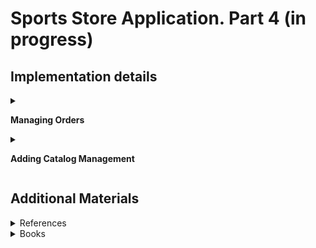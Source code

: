 # Sports Store Application. Part 4 (in progress)

## Implementation details

<details>
<summary>

**Managing Orders**
</summary>

- Go to the cloned repository of the previous step `Sport Store Application. Part 3`. 

- Switch to the `sports-store-application-4` branch and do a fast-forward merge according to changes from the `main` branch.

```
$ git checkout sports-store-application-4

$ git merge main --ff

```
- Continue your work in Visual Studio or other IDE.

- Builed project, run application and request http://localhost:5000/. Your app should be work.

- To create a simple administration tool that will let to view the orders that have been received and mark them as shipped, at first change the data model so that adminstator can record which orders have been shipped. Add a `Shipped` property in the Order.cs file (the `Models` Folder)

```
using System.ComponentModel.DataAnnotations;
using Microsoft.AspNetCore.Mvc.ModelBinding;

namespace SportsStore.Models
{
    public class Order
    {
        . . .

        [BindNever]
        public bool Shipped { get; set; }

        . . .
    }
}

```

- To update the database to reflect the addition of the `Shipped` property to the `Order` class, open a new command prompt or PowerShell window, navigate to the SportsStore project folder and run the following command: 

```
dotnet ef migrations add ShippedOrders

dotnet ef database update
```
- Add action methods in the `OrderController.cs` file in the `SportsStore/Controllers` folder - the `List` method will be use to display a list of the unshipped orders to the administrator and the `MarkShipped` method will  be receive a POST request that specifies the ID of an order, which is used to locate the corresponding Order object from the repository so that the Shipped property can be set to true and saved.
 
```
using Microsoft.AspNetCore.Mvc;
using SportsStore.Models;
using SportsStore.Models.Repository;

namespace SportsStore.Controllers
{
    public class OrderController : Controller
    {
        . . .

        public ViewResult List() => View(orderRepository.Orders.Where(o => !o.Shipped));
        
        [HttpPost]
        public IActionResult MarkShipped(int orderId)
        {
            Order order = orderRepository
                .Orders
                .FirstOrDefault(o => o.OrderId == orderId);

            if (order != null)
            {
                order.Shipped = true;
                orderRepository.SaveOrder(order);
            }

            return RedirectToAction(nameof(List));
        }

        . . .
    }
}

```
- To display the list of unshipped orders add a `List.cshtml` view file to the Views/Order folder and add the markup shown below

```
@model IQueryable<Order>

@{
    Layout = "_AdminLayout";
}

@if (Model.Any())
{
    <table class="table table-bordered table-striped">
        <tr>
            <th>Name</th>
            <th>Zip</th>
            <th colspan="2">Details</th>
            <th></th>
        </tr>
        @foreach (Order o in Model)
        {
            <tr>
                <td>@o.Name</td>
                <td>@o.Zip</td>
                <th>Product</th>
                <th>Quantity</th>
                <td>
                    <form asp-action="MarkShipped" method="post">
                        <input type="hidden" name="orderId" value="@o.OrderId" />
                        <button type="submit" class="btn btn-sm btn-danger">
                            Ship
                        </button>
                    </form>
                </td>
            </tr>
            @foreach (CartLine line in o.Lines)
            {
                <tr>
                    <td colspan="2"></td>
                    <td>@line.Product.Name</td>
                    <td>@line.Quantity</td>
                    <td></td>
                </tr>
            }
        }
    </table>
}
else
{
    <div class="text-center">No Unshipped Orders</div>
}

```
- Add a `_AdminLayout.cshtml` layout view in the Views/Shared folder with the following markup

```
<!DOCTYPE html>
<html>
<head>
    <meta name="viewport" content="width=device-width" />
    <title>SportsStore</title>
    <link href="/lib/bootstrap/css/bootstrap.min.css" rel="stylesheet" />
</head>
<body>
    <div class="bg-info text-white p-2">
        <div class="container-fluid">
            <span class="navbar-brand">SPORTS STORE Administration</span>
        </div>
    </div>
    <div class="container-fluid">
        <div class="row p-2">
            <div class="col-3">
                <div class="d-grid gap-1">
                    <a class="btn btn-outline-primary"
                       asp-action="List" asp-controller="Order">
                       Orders
                    </a>
                    <a class="btn btn-outline-primary"
                       asp-action="Products" asp-controller="Admin">
                        Products
                    </a>
                </div>
            </div>
            <div class="col-9">
                @RenderBody()
            </div>
        </div>
    </div>
</body>
</html>
```

- To see the new features, restart ASP.NET Core, request http://localhost:5000, and create an order. Once you have at least one order in the database, request http://localhost:5000/order/list, and you will see a summary of the order you created displayed in the Unshipped Orders table. Click the Ship button, and the order will be updated and removed from the Shipped Orders table, as shown below

![](Images/4.1.png)

![](Images/4.2.png)

![](Images/4.3.png)

</details>

<details>
<summary>

**Adding Catalog Management**

</summary>


- To add the features that allow a administrator to create, read, update, and delete products add new methods to the `IStoreRepository` interface

```
namespace SportsStore.Models.Repository
{
    public interface IStoreRepository
    {
        IQueryable<Product> Products { get; }

        void SaveProduct(Product p);

        void CreateProduct(Product p);

        void DeleteProduct(Product p);
    }
}

```

- Add implemention of this methods in the `EFStoreRepository` calss (the SportsStore/Models folder)

```
namespace SportsStore.Models.Repository
{
    public class EFStoreRepository : IStoreRepository
    {
        private StoreDbContext context;

        public EFStoreRepository(StoreDbContext ctx)
        {
            this.context = ctx;
        }

        public IQueryable<Product> Products => this.context.Products;

        public void CreateProduct(Product p)
        {
            context.Add(p);
            context.SaveChanges();
        }

        public void DeleteProduct(Product p)
        {
            context.Remove(p);
            context.SaveChanges();
        }

        public void SaveProduct(Product p)
        {
            context.SaveChanges();
        }
    }
}

```

- To validate the values the user provides when editing or creating Product objects, add validation attributes to the `Product` data model class

```
using System.ComponentModel.DataAnnotations;
using System.ComponentModel.DataAnnotations.Schema;

namespace SportsStore.Models
{
    public class Product
    {
        public long ProductId { get; set; }

        [Required(ErrorMessage = "Please enter a product name")]
        public string Name { get; set; } = string.Empty;

        [Required(ErrorMessage = "Please enter a description")]
        public string Description { get; set; } = string.Empty;

        [Required]
        [Range(0.01, double.MaxValue, ErrorMessage = "Please enter a positive price")]
        [Column(TypeName = "decimal(8, 2)")]
        public decimal Price { get; set; }

        [Required(ErrorMessage = "Please specify a category")]
        public string Category { get; set; } = string.Empty;
    }
}

```


- To provide the administrator a table of products with links to check and edit, replace the contents of the `Products.razor` file

        @page "/admin/products"
        @page "/admin"

        @inherits OwningComponentBase<IStoreRepository>

        <table class="table table-sm table-striped table-bordered">
            <thead>
            <tr>
                <th>ID</th><th>Name</th>
                <th>Category</th><th>Price</th><td/>
            </tr>
            </thead>
            <tbody>
            @if (ProductData?.Count() > 0)
            {
                @foreach (Product p in ProductData)
                {
                    <tr>
                        <td>@p.ProductId</td>
                        <td>@p.Name</td>
                        <td>@p.Category</td>
                        <td>@p.Price.ToString("c")</td>
                        <td>
                            <NavLink class="btn btn-info btn-sm"
                                     href="@GetDetailsUrl(p.ProductId)">
                                Details
                            </NavLink>
                            <NavLink class="btn btn-warning btn-sm"
                                     href="@GetEditUrl(p.ProductId)">
                                Edit
                            </NavLink>
                        </td>
                    </tr>
                }
            }
            else
            {
                <tr>
                    <td colspan="5" class="text-center">No Products</td>
                </tr>
            }
            </tbody>
        </table>
        <NavLink class="btn btn-primary" href="/admin/products/create">Create</NavLink>

        @code {
            public IStoreRepository Repository => Service;

            public IEnumerable<Product> ProductData { get; set; }

            protected async override Task OnInitializedAsync()
            {
                await UpdateData();
            }

            public async Task UpdateData()
            {
                ProductData = await Repository.Products.ToListAsync();
            }

            public string GetDetailsUrl(long id) => $"/admin/products/details/{id}";

            public string GetEditUrl(long id) => $"/admin/products/edit/{id}";
        }

- Restart ASP.NET Core and request http://localhost:5000/admin/products

    ![](Images/4.3.png)

- To reate the Detail Component the job of that is to display all the fields for a single `Product` object, add a Razor Component named `Details.razor` to the `Pages/Admin` folder

        @page "/admin/products/details/{id:long}"
        
        <h3 class="bg-info text-white text-center p-1">Details</h3>
        <table class="table table-sm table-bordered table-striped">
            <tbody>
            <tr>
                <th>ID</th><td>@Product.ProductId</td>
            </tr>
            <tr>
                <th>Name</th><td>@Product.Name</td>
            </tr>
            <tr>
                <th>Description</th><td>@Product.Description</td>
            </tr>
            <tr>
                <th>Category</th><td>@Product.Category</td>
            </tr>
            <tr>
                <th>Price</th><td>@Product.Price.ToString("C")</td>
            </tr>
            </tbody>
        </table>
        <NavLink class="btn btn-warning" href="@EditUrl">Edit</NavLink>
        <NavLink class="btn btn-secondary" href="/admin/products">Back</NavLink>
        
        @code {
        
            [Inject]
            public IStoreRepository Repository { get; set; }
        
            [Parameter]
            public long Id { get; set; }
        
            public Product Product { get; set; }
        
            protected override void OnParametersSet()
            {
                Product = Repository.Products.FirstOrDefault(p => p.ProductId == Id);
            }
        
            public string EditUrl => $"/admin/products/edit/{Product.ProductId}";
        }

-  Restart ASP.NET Core, request http://localhost:5000/admin/products, and click one of the `Details` buttons
  
    ![](Images/4.6.png)

- To support the operations to create and edit data, add a Razor Component named `Editor.razor` to the `Pages/Admin` folder

        @page "/admin/products/edit/{id:long}"
        @page "/admin/products/create"

        @inherits OwningComponentBase<IStoreRepository>

        <style>
            div.validation-message { color: rgb(220, 53, 69); font-weight: 500 }
        </style>

        <h3 class="bg-@ThemeColor text-white text-center p-1">@TitleText a Product</h3>
        <EditForm Model="Product" OnValidSubmit="SaveProduct">
            <DataAnnotationsValidator/>
            @if (Product.ProductId != 0)
            {
                <div class="form-group">
                    <label>ID</label>
                    <input class="form-control" disabled value="@Product.ProductId"/>
                </div>
            }
            <div class="form-group">
                <label>Name</label>
                <ValidationMessage For="@(() => Product.Name)"/>
                <InputText class="form-control" @bind-Value="Product.Name"/>
            </div>
            <div class="form-group">
                <label>Description</label>
                <ValidationMessage For="@(() => Product.Description)"/>
                <InputText class="form-control" @bind-Value="Product.Description"/>
            </div>
            <div class="form-group">
                <label>Category</label>
                <ValidationMessage For="@(() => Product.Category)"/>
                <InputText class="form-control" @bind-Value="Product.Category"/>
            </div>
            <div class="form-group">
                <label>Price</label>
                <ValidationMessage For="@(() => Product.Price)"/>
                <InputNumber class="form-control" @bind-Value="Product.Price"/>
            </div>
            <button type="submit" class="btn btn-@ThemeColor">Save</button>
            <NavLink class="btn btn-secondary" href="/admin/products">Cancel</NavLink>
        </EditForm>

        @code {
            public IStoreRepository Repository => Service;

            [Inject]
            public NavigationManager NavManager { get; set; }

            [Parameter]
            public long Id { get; set; } = 0;

            public Product Product { get; set; } = new Product();

            protected override void OnParametersSet()
            {
                if (Id != 0)
                {
                    Product = Repository.Products.FirstOrDefault(p => p.ProductId == Id);
                }
            }

            public void SaveProduct()
            {
                if (Id == 0)
                {
                    Repository.CreateProduct(Product);
                }
                else
                {
                    Repository.SaveProduct(Product);
                }
                NavManager.NavigateTo("/admin/products");
            }

            public string ThemeColor => Id == 0 ? "primary" : "warning";

            public string TitleText => Id == 0 ? "Create" : "Edit";
        }

- To see the editor, restart ASP.NET Core, request http://localhost:5000/admin, and click the `Edit` button
  
    ![](Images/4.3.png)  

    ![](Images/4.7.png)   

or request http://localhost:5000/admin, and click the `Create` button
  
    ![](Images/4.8.png)   

- To support the operations to delete, add in the `Products.razor` file in the `SportsStore/Pages/Admin` a `button`-tag and a `DeleteProduct` method

        @page "/admin/products"
        @page "/admin"

        @inherits OwningComponentBase<IStoreRepository>

        <table class="table table-sm table-striped table-bordered">
            <thead>
            <tr>
                <th>ID</th><th>Name</th>
                <th>Category</th><th>Price</th><td/>
            </tr>
            </thead>
            <tbody>
            @if (ProductData?.Count() > 0)
            {
                @foreach (Product p in ProductData)
                {
                    <tr>
                            ...
                            <button class="btn btn-danger btn-sm"
                                    @onclick="@(e => DeleteProduct(p))">
                                Delete
                            </button>

                        </td>
                    </tr>
                }
            }
            else
            {
                <tr>
                    <td colspan="5" class="text-center">No Products</td>
                </tr>
            }
            </tbody>
        </table>
        <NavLink class="btn btn-primary" href="/admin/products/create">Create</NavLink>

        @code {
            ...

            public async Task DeleteProduct(Product p)
            {
                Repository.DeleteProduct(p);
                await UpdateData();
            }

        }

-  Restart ASP.NET Core, request http://localhost:5000/admin/products, and click a `Delete` button to remove an object from the database

</details>

## Additional Materials

<details><summary>References
</summary> 

1. [Minimal APIs overview](https://docs.microsoft.com/en-us/aspnet/core/fundamentals/minimal-apis?view=aspnetcore-6.0)
1. [Get started with ASP.NET Core MVC](https://docs.microsoft.com/en-us/aspnet/core/tutorials/first-mvc-app/start-mvc?view=aspnetcore-6.0&tabs=visual-studio)
1. [Controllers](https://jakeydocs.readthedocs.io/en/latest/mvc/controllers/index.html)
1. [Views](https://jakeydocs.readthedocs.io/en/latest/mvc/views/index.html)
1. [Models](https://jakeydocs.readthedocs.io/en/latest/mvc/models/index.html)
1. [ASP.NET Core MVC with EF Core - tutorial series](https://docs.microsoft.com/en-us/aspnet/core/data/ef-mvc/?view=aspnetcore-6.0)
1. [Persist and retrieve relational data with Entity Framework Core](https://docs.microsoft.com/en-us/learn/modules/persist-data-ef-core/?view=aspnetcore-6.0)

</details>

<details><summary>Books
</summary> 

1. [Pro ASP.NET Core 6. Develop Cloud-Ready Web Applications Using MVC, Blazor, and Razor Pages 9th ed. Edition by Adam Freeman](https://www.amazon.com/Pro-ASP-NET-Core-Cloud-Ready-Applications/dp/1484279565/). Part 1. Chapeter 9. SportsStore: Completing the Cart.
1. [Pro ASP.NET Core 6. Develop Cloud-Ready Web Applications Using MVC, Blazor, and Razor Pages 9th ed. Edition by Adam Freeman](https://www.amazon.com/Pro-ASP-NET-Core-Cloud-Ready-Applications/dp/1484279565/). Part 2. Chapeter 13. Using URL Routing.
1. [Pro ASP.NET Core 6. Develop Cloud-Ready Web Applications Using MVC, Blazor, and Razor Pages 9th ed. Edition by Adam Freeman](https://www.amazon.com/Pro-ASP-NET-Core-Cloud-Ready-Applications/dp/1484279565/). Part 2. Chapeter 14. Using Dependency Injection.
1. [Pro ASP.NET Core 6. Develop Cloud-Ready Web Applications Using MVC, Blazor, and Razor Pages 9th ed. Edition by Adam Freeman](https://www.amazon.com/Pro-ASP-NET-Core-Cloud-Ready-Applications/dp/1484279565/). Part 2. Chapeter 15. Using the Platform Features. Part 1.
1. [Pro ASP.NET Core 6. Develop Cloud-Ready Web Applications Using MVC, Blazor, and Razor Pages 9th ed. Edition by Adam Freeman](https://www.amazon.com/Pro-ASP-NET-Core-Cloud-Ready-Applications/dp/1484279565/). Part 2. Chapeter 16. Using the Platform Features. Part 2.
1. [Pro ASP.NET Core 6. Develop Cloud-Ready Web Applications Using MVC, Blazor, and Razor Pages 9th ed. Edition by Adam Freeman](https://www.amazon.com/Pro-ASP-NET-Core-Cloud-Ready-Applications/dp/1484279565/). Part 2. Chapeter 17. Working with Data.
1. [Pro ASP.NET Core 6. Develop Cloud-Ready Web Applications Using MVC, Blazor, and Razor Pages 9th ed. Edition by Adam Freeman](https://www.amazon.com/Pro-ASP-NET-Core-Cloud-Ready-Applications/dp/1484279565/). Part 3. Chapeter 21. Using Controllers with Views. Part 1.
1. [Pro ASP.NET Core 6. Develop Cloud-Ready Web Applications Using MVC, Blazor, and Razor Pages 9th ed. Edition by Adam Freeman](https://www.amazon.com/Pro-ASP-NET-Core-Cloud-Ready-Applications/dp/1484279565/). Part 3. Chapeter 22. Using Controllers with Views. Part 2.
1. [Pro ASP.NET Core 6. Develop Cloud-Ready Web Applications Using MVC, Blazor, and Razor Pages 9th ed. Edition by Adam Freeman](https://www.amazon.com/Pro-ASP-NET-Core-Cloud-Ready-Applications/dp/1484279565/). Part 3. Chapeter 24. Using View Components.
1. [Pro ASP.NET Core 6. Develop Cloud-Ready Web Applications Using MVC, Blazor, and Razor Pages 9th ed. Edition by Adam Freeman](https://www.amazon.com/Pro-ASP-NET-Core-Cloud-Ready-Applications/dp/1484279565/). Part 3. Chapeter 28. Using Model Binding.
1. [Pro ASP.NET Core 6. Develop Cloud-Ready Web Applications Using MVC, Blazor, and Razor Pages 9th ed. Edition by Adam Freeman](https://www.amazon.com/Pro-ASP-NET-Core-Cloud-Ready-Applications/dp/1484279565/). Part 3. Chapeter 29. Using Model Validation.

</details>
